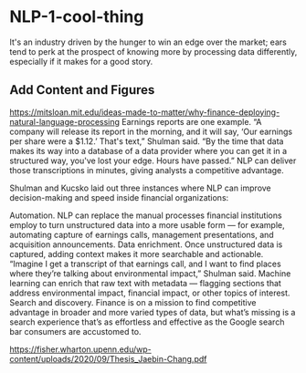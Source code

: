 # NLP-1-cool-thing

It's an industry driven by the hunger to win an edge over the market; ears tend to perk at the prospect of knowing more by processing data differently, especially if it makes for a good story.


## Add Content and Figures
https://mitsloan.mit.edu/ideas-made-to-matter/why-finance-deploying-natural-language-processing
Earnings reports are one example. “A company will release its report in the morning, and it will say, ‘Our earnings per share were a $1.12.’ That's text,” Shulman said. “By the time that data makes its way into a database of a data provider where you can get it in a structured way, you've lost your edge. Hours have passed.” NLP can deliver those transcriptions in minutes, giving analysts a competitive advantage.

Shulman and Kucsko laid out three instances where NLP can improve decision-making and speed inside financial organizations:

Automation. NLP can replace the manual processes financial institutions employ to turn unstructured data into a more usable form — for example, automating capture of earnings calls, management presentations, and acquisition announcements.
Data enrichment. Once unstructured data is captured, adding context makes it more searchable and actionable. “Imagine I get a transcript of that earnings call, and I want to find places where they’re talking about environmental impact,” Shulman said. Machine learning can enrich that raw text with metadata — flagging sections that address environmental impact, financial impact, or other topics of interest.
Search and discovery. Finance is on a mission to find competitive advantage in broader and more varied types of data, but what’s missing is a search experience that’s as effortless and effective as the Google search bar consumers are accustomed to.

https://fisher.wharton.upenn.edu/wp-content/uploads/2020/09/Thesis_Jaebin-Chang.pdf

